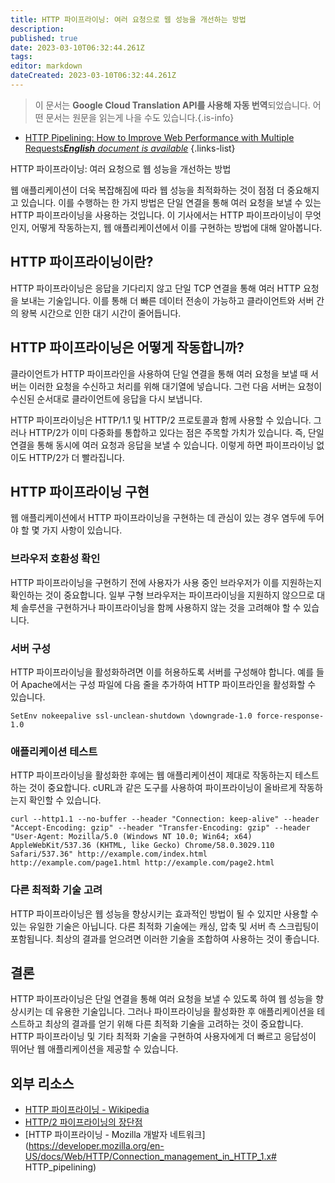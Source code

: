 ```yaml
---
title: HTTP 파이프라이닝: 여러 요청으로 웹 성능을 개선하는 방법
description: 
published: true
date: 2023-03-10T06:32:44.261Z
tags: 
editor: markdown
dateCreated: 2023-03-10T06:32:44.261Z
---
```


> 이 문서는 **Google Cloud Translation API를 사용해 자동 번역**되었습니다.
어떤 문서는 원문을 읽는게 나을 수도 있습니다.{.is-info}



- [HTTP Pipelining: How to Improve Web Performance with Multiple Requests***English** document is available*](/en/Knowledge-base/Network/http-pipelining-how-to-improve-web-performance-with-multiple-requests)
{.links-list}

HTTP 파이프라이닝: 여러 요청으로 웹 성능을 개선하는 방법

웹 애플리케이션이 더욱 복잡해짐에 따라 웹 성능을 최적화하는 것이 점점 더 중요해지고 있습니다. 이를 수행하는 한 가지 방법은 단일 연결을 통해 여러 요청을 보낼 수 있는 HTTP 파이프라이닝을 사용하는 것입니다. 이 기사에서는 HTTP 파이프라이닝이 무엇인지, 어떻게 작동하는지, 웹 애플리케이션에서 이를 구현하는 방법에 대해 알아봅니다.

## HTTP 파이프라이닝이란?

HTTP 파이프라이닝은 응답을 기다리지 않고 단일 TCP 연결을 통해 여러 HTTP 요청을 보내는 기술입니다. 이를 통해 더 빠른 데이터 전송이 가능하고 클라이언트와 서버 간의 왕복 시간으로 인한 대기 시간이 줄어듭니다.

## HTTP 파이프라이닝은 어떻게 작동합니까?

클라이언트가 HTTP 파이프라인을 사용하여 단일 연결을 통해 여러 요청을 보낼 때 서버는 이러한 요청을 수신하고 처리를 위해 대기열에 넣습니다. 그런 다음 서버는 요청이 수신된 순서대로 클라이언트에 응답을 다시 보냅니다.

HTTP 파이프라이닝은 HTTP/1.1 및 HTTP/2 프로토콜과 함께 사용할 수 있습니다. 그러나 HTTP/2가 이미 다중화를 통합하고 있다는 점은 주목할 가치가 있습니다. 즉, 단일 연결을 통해 동시에 여러 요청과 응답을 보낼 수 있습니다. 이렇게 하면 파이프라이닝 없이도 HTTP/2가 더 빨라집니다.

## HTTP 파이프라이닝 구현

웹 애플리케이션에서 HTTP 파이프라이닝을 구현하는 데 관심이 있는 경우 염두에 두어야 할 몇 가지 사항이 있습니다.

### 브라우저 호환성 확인

HTTP 파이프라이닝을 구현하기 전에 사용자가 사용 중인 브라우저가 이를 지원하는지 확인하는 것이 중요합니다. 일부 구형 브라우저는 파이프라이닝을 지원하지 않으므로 대체 솔루션을 구현하거나 파이프라이닝을 함께 사용하지 않는 것을 고려해야 할 수 있습니다.

### 서버 구성

HTTP 파이프라이닝을 활성화하려면 이를 허용하도록 서버를 구성해야 합니다. 예를 들어 Apache에서는 구성 파일에 다음 줄을 추가하여 HTTP 파이프라인을 활성화할 수 있습니다.

```
SetEnv nokeepalive ssl-unclean-shutdown \downgrade-1.0 force-response-1.0
```

### 애플리케이션 테스트

HTTP 파이프라이닝을 활성화한 후에는 웹 애플리케이션이 제대로 작동하는지 테스트하는 것이 중요합니다. cURL과 같은 도구를 사용하여 파이프라이닝이 올바르게 작동하는지 확인할 수 있습니다.

```
curl --http1.1 --no-buffer --header "Connection: keep-alive" --header "Accept-Encoding: gzip" --header "Transfer-Encoding: gzip" --header "User-Agent: Mozilla/5.0 (Windows NT 10.0; Win64; x64) AppleWebKit/537.36 (KHTML, like Gecko) Chrome/58.0.3029.110 Safari/537.36" http://example.com/index.html http://example.com/page1.html http://example.com/page2.html
```

### 다른 최적화 기술 고려

HTTP 파이프라이닝은 웹 성능을 향상시키는 효과적인 방법이 될 수 있지만 사용할 수 있는 유일한 기술은 아닙니다. 다른 최적화 기술에는 캐싱, 압축 및 서버 측 스크립팅이 포함됩니다. 최상의 결과를 얻으려면 이러한 기술을 조합하여 사용하는 것이 좋습니다.

## 결론

HTTP 파이프라이닝은 단일 연결을 통해 여러 요청을 보낼 수 있도록 하여 웹 성능을 향상시키는 데 유용한 기술입니다. 그러나 파이프라이닝을 활성화한 후 애플리케이션을 테스트하고 최상의 결과를 얻기 위해 다른 최적화 기술을 고려하는 것이 중요합니다. HTTP 파이프라이닝 및 기타 최적화 기술을 구현하여 사용자에게 더 빠르고 응답성이 뛰어난 웹 애플리케이션을 제공할 수 있습니다.

## 외부 리소스
- [HTTP 파이프라이닝 - Wikipedia](https://en.wikipedia.org/wiki/HTTP_pipelining)
- [HTTP/2 파이프라이닝의 장단점](https://blog.cloudflare.com/the-pros-and-cons-of-http2-pipelining/)
- [HTTP 파이프라이닝 - Mozilla 개발자 네트워크](https://developer.mozilla.org/en-US/docs/Web/HTTP/Connection_management_in_HTTP_1.x# HTTP_pipelining)